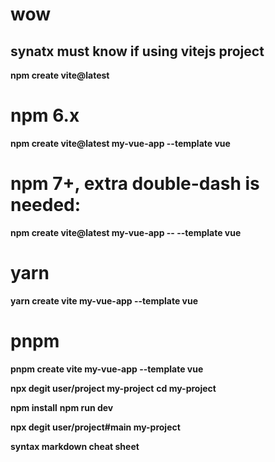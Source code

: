 # wow

## synatx must know if using vitejs project
**npm create vite@latest**

# npm 6.x
**npm create vite@latest my-vue-app --template vue**

# npm 7+, extra double-dash is needed:
**npm create vite@latest my-vue-app -- --template vue**

# yarn
**yarn create vite my-vue-app --template vue**

# pnpm
**pnpm create vite my-vue-app --template vue**

**npx degit user/project my-project**
**cd my-project**

**npm install**
**npm run dev**

**npx degit user/project#main my-project**

**syntax markdown cheat sheet**

